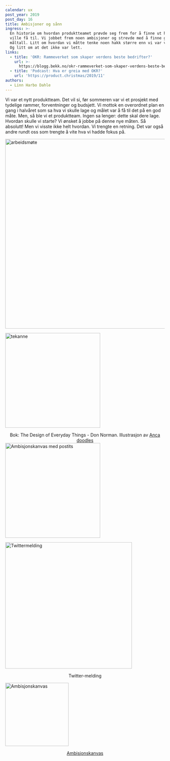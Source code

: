 ```yaml
---
calendar: ux
post_year: 2019
post_day: 16
title: Ambisjoner og sånn
ingress: >-
  En historie om hvordan produktteamet prøvde seg frem for å finne ut hva vi
  ville få til. Vi jobbet frem noen ambisjoner og strevde med å finne gode
  måltall. Litt om hvordan vi måtte tenke noen hakk større enn vi var vant til.
  Og litt om at det ikke var lett.
links:
  - title: 'OKR: Rammeverket som skaper verdens beste bedrifter?'
    url: >-
      https://blogg.bekk.no/okr-rammeverket-som-skaper-verdens-beste-bedrifter-2de7a2266c5a
  - title: 'Podcast: Hva er greia med OKR?'
    url: 'https://product.christmas/2019/11'
authors:
  - Linn Harbo Dahle
---
```

Vi var et nytt produktteam. Det vil si, før sommeren var vi et prosjekt med tydelige rammer, forventninger og budsjett. Vi mottok en overordnet plan en gang i halvåret som sa hva vi skulle lage og målet var å få til det på en god måte. Men, så ble vi et produktteam. Ingen sa lenger: dette skal dere lage. Hvordan skulle vi starte? Vi ønsket å jobbe på denne nye måten. Så absolutt! Men vi visste ikke helt hvordan. Vi trengte en retning. Det var også andre rundt oss som trengte å vite hva vi hadde fokus på.

<img style="width: 600px" src="https://i.ibb.co/7R9sWWK/arbeidsmote-ambisjoner.png" alt="arbeidsmøte"/>

 <a  target="_blank" href="https://dribbble.com/shots/5240543-20-100-Coffeepot-for-Masochists"><img style="width: 300px" src="https://i.ibb.co/X8kdDSN/illustrasjon-anca.png" alt="tekanne"/> </a> 

<center>Bok: The Design of Everyday Things - Don Norman. Illustrasjon av  <a  target="_blank" href="https://dribbble.com/shots/5240543-20-100-Coffeepot-for-Masochists">Anca doodles</center></a> 



<img style="width: 300px" src="https://i.ibb.co/JBDMhFb/ambisjonskanvas-postits.png" alt="Ambisjonskanvas med postits"/>



 <a  target="_blank" href="https://twitter.com/necolas/status/1096221537537933312"><img style="width: 400px" src="https://i.ibb.co/9hKxv42/twitter-Nicolas-measure.png" alt="Twittermelding"/> </a>

<center> Twitter-melding </center>



 <a  target="_blank" href="https://i.ibb.co/9ptdgLt/ambisjonskanvas-Linn-HD.png"><img style="width: 200px" src="https://i.ibb.co/wW3GtWh/ambisjonskanvas-Linn-HD-lite.png" alt="Ambisjonskanvas"/> </a> 

<center> <a  target="_blank" href="https://i.ibb.co/9ptdgLt/ambisjonskanvas-Linn-HD.png"> Ambisjonskanvas </a> </center>
